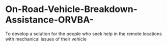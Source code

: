 # On-Road-Vehicle-Breakdown-Assistance-ORVBA-
To develop a solution for the people who seek help in the remote locations with mechanical issues of their vehicle
